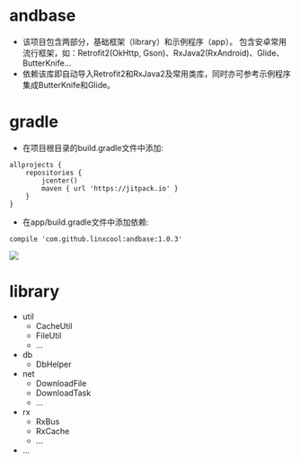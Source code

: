 # andbase

* 该项目包含两部分，基础框架（library）和示例程序（app）。 包含安卓常用流行框架，如：Retrofit2(OkHttp, Gson)、RxJava2(RxAndroid)、Glide、ButterKnife...
* 依赖该库即自动导入Retrofit2和RxJava2及常用类库，同时亦可参考示例程序集成ButterKnife和Glide。

# gradle

* 在项目根目录的build.gradle文件中添加:
```
allprojects {
    repositories {
        jcenter()
        maven { url 'https://jitpack.io' }
    }
}
```
* 在app/build.gradle文件中添加依赖:
```
compile 'com.github.linxcool:andbase:1.0.3'
```

[![](https://jitpack.io/v/linxcool/andbase.svg)](https://jitpack.io/#linxcool/andbase)

# library
* util
  * CacheUtil 
  * FileUtil
  * ...
* db
  * DbHelper
* net
  * DownloadFile
  * DownloadTask
  * ...
* rx
  * RxBus
  * RxCache
  * ...
* ...
